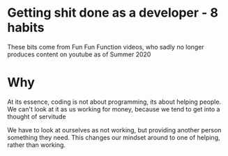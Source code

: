# Getting shit done as a developer - 8 habits
These bits come from Fun Fun Function videos, who sadly no longer produces content on youtube as of Summer 2020


# Why
At its essence, coding is not about programming, its about helping people.
We can't look at it as us working for money, because we tend to get into a thought of servitude

We have to look at ourselves as not working, but providing another person something they need.  This changes our mindset around to one of helping, rather than working.